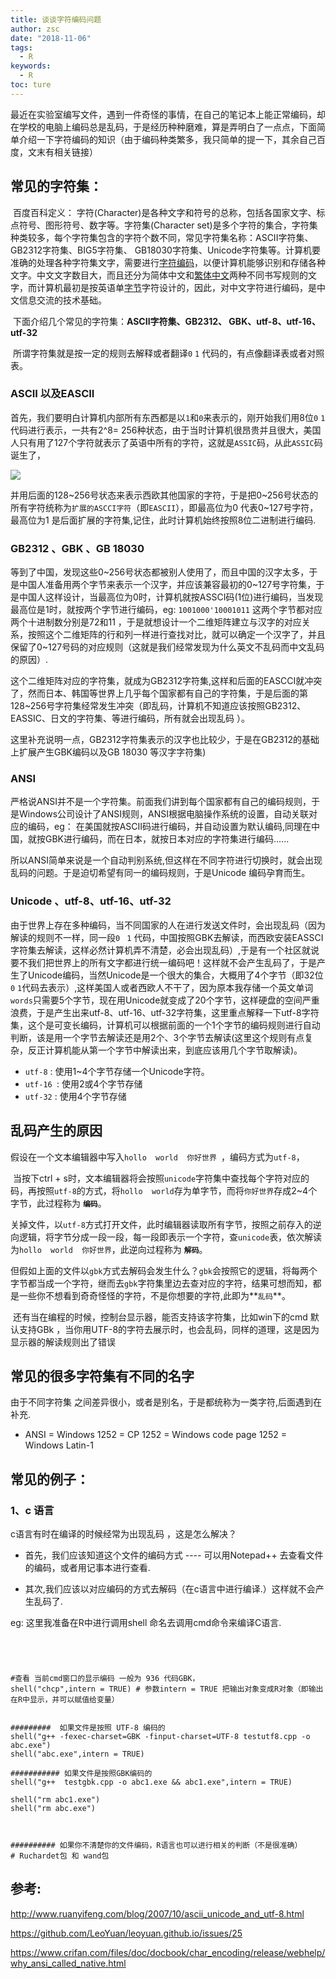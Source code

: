 ```yaml
---
title: 谈谈字符编码问题
author: zsc
date: "2018-11-06"
tags:
  - R
keywords:
  - R
toc: ture
---
```





最近在实验室编写文件，遇到一件奇怪的事情，在自己的笔记本上能正常编码，却在学校的电脑上编码总是乱码，于是经历种种磨难，算是弄明白了一点点，下面简单介绍一下字符编码的知识（由于编码种类繁多，我只简单的提一下，其余自己百度，文末有相关链接）


## 常见的字符集：

​	百度百科定义： 字符(Character)是各种文字和符号的总称，包括各国家文字、标点符号、图形符号、数字等。字符集(Character set)是多个字符的集合，字符集种类较多，每个字符集包含的字符个数不同，常见字符集名称：ASCII字符集、GB2312字符集、BIG5字符集、 GB18030字符集、Unicode字符集等。计算机要准确的处理各种字符集文字，需要进行[字符编码](https://baike.baidu.com/item/%E5%AD%97%E7%AC%A6%E7%BC%96%E7%A0%81/8446880)，以便计算机能够识别和存储各种文字。中文文字数目大，而且还分为简体中文和[繁体中文](https://baike.baidu.com/item/%E7%B9%81%E4%BD%93%E4%B8%AD%E6%96%87/2677789)两种不同书写规则的文字，而计算机最初是按英语单[字节](https://baike.baidu.com/item/%E5%AD%97%E8%8A%82/1096318)字符设计的，因此，对中文字符进行编码，是中文信息交流的技术基础。 

​	下面介绍几个常见的字符集：**ASCII字符集、GB2312、 GBK、utf-8、utf-16、utf-32**

​	所谓字符集就是按一定的规则去解释或者翻译`0` `1` 代码的，有点像翻译表或者对照表。


### ASCII 以及EASCII

​	首先，我们要明白计算机内部所有东西都是以`1`和`0`来表示的，刚开始我们用8位`0`  `1`代码进行表示，一共有2^8= 256种状态，由于当时计算机很昂贵并且很大，美国人只有用了127个字符就表示了英语中所有的字符，这就是`ASSIC`码，从此`ASSIC`码诞生了，


![](https://gitee.com/zscqsmy/blogimg/raw/master/img/20181106zifuma01.jpg)



并用后面的128~256号状态来表示西欧其他国家的字符，于是把0~256号状态的所有字符统称为`扩展的ASCCI字符`（即`EASCII`），即最高位为0 代表0~127号字符，最高位为1 是后面扩展的字符集,记住，此时计算机始终按照8位二进制进行编码.


### GB2312 、GBK 、GB 18030

​	等到了中国，发现这些0~256号状态都被别人使用了，而且中国的汉字太多，于是中国人准备用两个字节来表示一个汉字，并应该兼容最初的0~127号字符集，于是中国人这样设计，当最高位为0时，计算机就按ASSCI码(1位)进行编码，当发现最高位是1时，就按两个字节进行编码，eg: `1001000'10001011` 这两个字节都对应两个十进制数分别是72和11 ，于是就想设计一个二维矩阵建立与汉字的对应关系，按照这个二维矩阵的行和列一样进行查找对比，就可以确定一个汉字了，并且保留了0~127号码的对应规则（这就是我们经常发现为什么英文不乱码而中文乱码的原因）.

​	这个二维矩阵对应的字符集，就成为GB2312字符集,这样和后面的EASCCI就冲突了，然而日本、韩国等世界上几乎每个国家都有自己的字符集，于是后面的第128~256号字符集经常发生冲突（即乱码，计算机不知道应该按照GB2312、EASSIC、日文的字符集、等进行编码，所有就会出现乱码 ）。

​	这里补充说明一点，GB2312字符集表示的汉字也比较少，于是在GB2312的基础上扩展产生GBK编码以及GB 18030 等汉字字符集)


### ANSI

​	严格说ANSI并不是一个字符集。前面我们讲到每个国家都有自己的编码规则，于是Windows公司设计了ANSI规则，ANSI根据电脑操作系统的设置，自动关联对应的编码，eg： 在美国就按ASCII码进行编码，并自动设置为默认编码,同理在中国，就按GBK进行编码，而在日本，就按日本对应的字符集进行编码......

​	所以ANSI简单来说是一个自动判别系统,但这样在不同字符进行切换时，就会出现乱码的问题。于是迫切希望有同一的编码规则，于是Unicode 编码孕育而生。


### Unicode 、utf-8、utf-16、utf-32

​	由于世界上存在多种编码，当不同国家的人在进行发送文件时，会出现乱码（因为解读的规则不一样，同一段`0 ` `1` 代码，中国按照GBK去解读，而西欧安装EASSCI字符集去解读，这样必然计算机弄不清楚，必会出现乱码）,于是有一个社区就说要不我们把世界上的所有文字都进行统一编码吧！这样就不会产生乱码了，于是产生了Unicode编码，当然Unicode是一个很大的集合，大概用了4个字节（即32位 `0` `1`代码去表示）,这样美国人或者西欧人不干了，因为原本我存储一个英文单词`words`只需要5个字节，现在用Unicode就变成了20个字节，这样硬盘的空间严重浪费，于是产生出来utf-8、utf-16、utf-32字符集，这里重点解释一下utf-8字符集，这个是可变长编码，计算机可以根据前面的一个1个字节的编码规则进行自动判断，该是用一个字节去解读还是用2个、3个字节去解读(这里这个规则有点复杂，反正计算机能从第一个字节中解读出来，到底应该用几个字节取解读)。

- `utf-8` :  使用1~4个字节存储一个Unicode字符。
- `utf-16 `: 使用2或4个字节存储
- `utf-32` :  使用4个字节存储


## 乱码产生的原因

​	假设在一个文本编辑器中写入`hollo  world  你好世界 `，编码方式为`utf-8`，

​	当按下ctrl + s时，文本编辑器将会按照`unicode`字符集中查找每个字符对应的码，再按照`utf-8`的方式，将`hollo  world`存为单字节，而将`你好世界`存成2~4个字节，此过程称为 **`编码`**。

​	关掉文件，以`utf-8`方式打开文件，此时编辑器读取所有字节，按照之前存入的逆向逻辑，将字节分成一段一段，每一段即表示一个字符，查`unicode`表，依次解读为`hollo  world  你好世界`，此逆向过程称为 **`解码`**。

​	但假如上面的文件以`gbk`方式去解码会发生什么？`gbk`会按照它的逻辑，将每两个字节都当成一个字符，继而去`gbk`字符集里边去查对应的字符，结果可想而知，都是一些你不想看到奇奇怪怪的字符，不是你想要的字符,此即为**`乱码`**。

​	还有当在编程的时候，控制台显示器，能否支持该字符集，比如win下的cmd 默认支持GBk ，当你用UTF-8的字符去展示时，也会乱码，同样的道理，这是因为显示器的解读规则出了错误




## 常见的很多字符集有不同的名字

由于不同字符集 之间差异很小，或者是别名，于是都统称为一类字符,后面遇到在补充.

- ANSI = Windows 1252 = CP 1252 = Windows code page 1252 = Windows Latin-1


## 常见的例子：


### 1、c 语言

c语言有时在编译的时候经常为出现乱码 ，这是怎么解决？

- 首先，我们应该知道这个文件的编码方式 ----  可以用Notepad++ 去查看文件的编码，或者用记事本进行查看.

- 其次,我们应该以对应编码的方式去解码（在c语言中进行编译.）这样就不会产生乱码了.


eg: 这里我准备在R中进行调用shell 命名去调用cmd命令来编译C语言.

```{r}




#查看 当前cmd窗口的显示编码 一般为 936 代码GBK，
shell("chcp",intern = TRUE) # 参数intern = TRUE 把输出对象变成R对象（即输出在R中显示，并可以赋值给变量）


#########  如果文件是按照 UTF-8 编码的
shell("g++ -fexec-charset=GBK -finput-charset=UTF-8 testutf8.cpp -o abc.exe")
shell("abc.exe",intern = TRUE)

########### 如果文件是按照GBK编码的
shell("g++  testgbk.cpp -o abc1.exe && abc1.exe",intern = TRUE)

shell("rm abc1.exe")
shell("rm abc.exe")



########## 如果你不清楚你的文件编码，R语言也可以进行相关的判断（不是很准确）
# Ruchardet包 和 wand包

```



## 参考:

http://www.ruanyifeng.com/blog/2007/10/ascii_unicode_and_utf-8.html

https://github.com/LeoYuan/leoyuan.github.io/issues/25

https://www.crifan.com/files/doc/docbook/char_encoding/release/webhelp/why_ansi_called_native.html